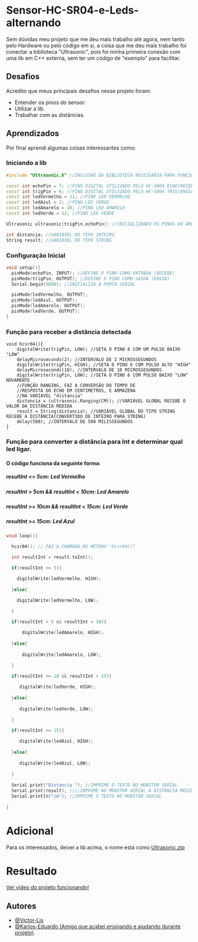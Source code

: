 
# Sensor-HC-SR04-e-Leds-alternando

Sem dúvidas meu projeto que me deu mais trabalho até agora, nem tanto pelo Hardware ou pelo código em si, a coisa que me deu mais trabalho foi conectar a biblioteca "Ultrasonic", pois foi minha primeira conexão com uma lib em C++ externa, sem ter um código de "exemplo" para facilitar.

## Desafios

Acredito que meus principais desafios nesse projeto foram:
- Entender os pinos do sensor.
- Utilizar a lib.
- Trabalhar com as distâncias.
## Aprendizados

Por final aprendi algumas coisas interessantes como: 
### Iniciando a lib

```c++
#include "Ultrasonic.h" //INCLUSÃO DA BIBLIOTECA NECESSÁRIA PARA FUNCIONAMENTO DO CÓDIGO

const int echoPin = 7; //PINO DIGITAL UTILIZADO PELO HC-SR04 ECHO(RECEBE)
const int trigPin = 6; //PINO DIGITAL UTILIZADO PELO HC-SR04 TRIG(ENVIA)
const int ledVermelho = 11; //PINO LED VERMELHO
const int ledAzul = 2; //PINO LED VERDE
const int ledAmarelo = 10; //PINO LED AMARELO
const int ledVerde = 12; //PINO LED VERDE

Ultrasonic ultrasonic(trigPin,echoPin); //INICIALIZANDO OS PINOS DO ARDUINO

int distancia; //VARIÁVEL DO TIPO INTEIRO
String result; //VARIÁVEL DO TIPO STRING
```


### Configuração Inicial
```c++
void setup(){
  pinMode(echoPin, INPUT); //DEFINE O PINO COMO ENTRADA (RECEBE)
  pinMode(trigPin, OUTPUT); //DEFINE O PINO COMO SAIDA (ENVIA)
  Serial.begin(9600); //INICIALIZA A PORTA SERIAL

  pinMode(ledVermelho, OUTPUT);
  pinMode(ledAzul, OUTPUT);
  pinMode(ledAmarelo, OUTPUT);
  pinMode(ledVerde, OUTPUT);
}
```

### Função para receber a distância detectada
```c+++
void hcsr04(){
    digitalWrite(trigPin, LOW); //SETA O PINO 6 COM UM PULSO BAIXO "LOW"
    delayMicroseconds(2); //INTERVALO DE 2 MICROSSEGUNDOS
    digitalWrite(trigPin, HIGH); //SETA O PINO 6 COM PULSO ALTO "HIGH"
    delayMicroseconds(10); //INTERVALO DE 10 MICROSSEGUNDOS
    digitalWrite(trigPin, LOW); //SETA O PINO 6 COM PULSO BAIXO "LOW" NOVAMENTE
    //FUNÇÃO RANGING, FAZ A CONVERSÃO DO TEMPO DE
    //RESPOSTA DO ECHO EM CENTIMETROS, E ARMAZENA
    //NA VARIAVEL "distancia"
    distancia = (ultrasonic.Ranging(CM)); //VARIÁVEL GLOBAL RECEBE O VALOR DA DISTÂNCIA MEDIDA
    result = String(distancia); //VARIÁVEL GLOBAL DO TIPO STRING RECEBE A DISTÂNCIA(CONVERTIDO DE INTEIRO PARA STRING)
    delay(500); //INTERVALO DE 500 MILISSEGUNDOS
}
``` 

### Função para converter a distância para Int e determinar qual led ligar.
#### O código funciona da seguinte forma:
##### resultInt <= 5cm: Led Vermelho
####
##### resultInt > 5cm && resultInt < 10cm: Led Amarelo
####
##### resultInt >= 10cm && resultInt < 15cm: Led Verde
####
##### resultInt >= 15cm: Led Azul
####
```c++
void loop(){
    
  hcsr04(); // FAZ A CHAMADA DO MÉTODO "hcsr04()"

  int resultInt = result.toInt();

  if(resultInt <= 5){

    digitalWrite(ledVermelho, HIGH);
  
  }else{

    digitalWrite(ledVermelho, LOW);
    
  }

  if(resultInt > 5 && resultInt < 10){

      digitalWrite(ledAmarelo, HIGH);   
  
  }else{
    
      digitalWrite(ledAmarelo, LOW);  
    
  }

  if(resultInt >= 10 && resultInt < 15){

     digitalWrite(ledVerde, HIGH);
  
  }else{
    
     digitalWrite(ledVerde, LOW);  
  
  }

  if(resultInt >= 15){

     digitalWrite(ledAzul, HIGH);
  
  }else{
    
     digitalWrite(ledAzul, LOW);  
  
  }
  
  Serial.print("Distancia "); //IMPRIME O TEXTO NO MONITOR SERIAL
  Serial.print(result); ////IMPRIME NO MONITOR SERIAL A DISTÂNCIA MEDIDA
  Serial.println("cm"); //IMPRIME O TEXTO NO MONITOR SERIAL
  
}
```

# Adicional 
Para os interessados, deixei a lib acima, o nome está como [Ultrasonic.zip](https://github.com/Victor-Lis/Sensor-HC-SR04-e-Leds-alternando/blob/main/Ultrasonic.zip)
# Resultado

[Ver vídeo do projeto funcionando!](https://youtube.com/shorts/X1GySaBlLOs)
## Autores

- [@Victor-Lis](https://github.com/Victor-Lis)
- [@Karlos-Eduardo (Amigo que acabei ensinando e ajudando durante projeto)](https://github.com/ImpressoraTelepatica)
